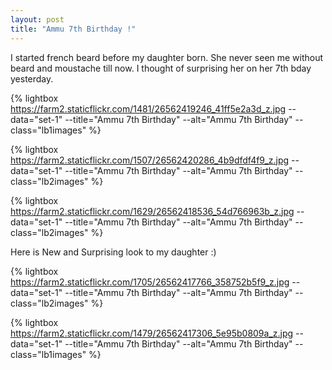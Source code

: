 ```yaml
---
layout: post
title: "Ammu 7th Birthday !"
---
```


I started french beard before my daughter born. She never seen me without beard and moustache till now. I thought of surprising her on her 7th bday yesterday.

<p>

{% lightbox https://farm2.staticflickr.com/1481/26562419246_41ff5e2a3d_z.jpg --data="set-1" --title="Ammu 7th Birthday" --alt="Ammu 7th Birthday" --class="lb1images" %}

{% lightbox https://farm2.staticflickr.com/1507/26562420286_4b9dfdf4f9_z.jpg --data="set-1" --title="Ammu 7th Birthday" --alt="Ammu 7th Birthday" --class="lb2images" %}

{% lightbox https://farm2.staticflickr.com/1629/26562418536_54d766963b_z.jpg --data="set-1" --title="Ammu 7th Birthday" --alt="Ammu 7th Birthday" --class="lb2images" %}

</p>

<p>

Here is New and Surprising look to my <!--more--> daughter :) 

</p>

<p>

{% lightbox https://farm2.staticflickr.com/1705/26562417766_358752b5f9_z.jpg --data="set-1" --title="Ammu 7th Birthday" --alt="Ammu 7th Birthday" --class="lb2images" %}

{% lightbox https://farm2.staticflickr.com/1479/26562417306_5e95b0809a_z.jpg --data="set-1" --title="Ammu 7th Birthday" --alt="Ammu 7th Birthday" --class="lb1images" %}

</p>
